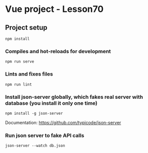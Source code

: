 # Vue project - Lesson70

## Project setup

```
npm install
```

### Compiles and hot-reloads for development

```
npm run serve
```

### Lints and fixes files

```
npm run lint
```

### Install json-server globally, which fakes real server with database (you install it only one time)

```
npm install -g json-server
```

Documentation: https://github.com/typicode/json-server

### Run json server to fake API calls

```
json-server --watch db.json
```
